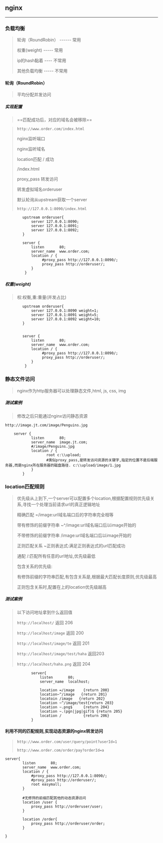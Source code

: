 ## nginx

----

### 负载均衡

> 轮询（RoundRobin）	------	常用
>
> 权重(weight)	-----	常用
>
> ip的hash黏着	----	不常用
>
> 其他负载均衡	-----	不常用

#### 轮询（RoundRobin）

> 平均分配并发访问

##### 实现配置

> ==匹配成功后，对应的域名会被移除==

> `http://www.order.com/index.html`
>
> nginx监听端口
>
> nginx监听域名
>
> location匹配 / 成功
>
> /index.html
>
> proxy_pass 转发访问
>
> 转发虚拟域名orderuser
>
> 默认轮询从upstream获取一个server
>
> `http://127.0.0.1:8090/index.html`

```properties
		upstream orderuser{
			server 127.0.0.1:8090;
			server 127.0.0.1:8091;
			server 127.0.0.1:8092;
		}
		
		server {
		    listen       80;
		    server_name  www.order.com;
		    location / {
		   		 #proxy_pass http://127.0.0.1:8090/;
		         proxy_pass http://orderuser/;
			}
		 }

```



##### 权重(weight)

> 权:权衡,重:重量(并发占比)

```properties
		upstream orderuser{
			server 127.0.0.1:8090 weight=1;
			server 127.0.0.1:8091 weight=5;
			server 127.0.0.1:8092 weight=10;
		}

		
		server {
		    listen       80;
		    server_name  www.order.com;
		    location / {
		   		 #proxy_pass http://127.0.0.1:8090/;
		         proxy_pass http://orderuser/;
			}
		 }
```





### 静态文件访问

> nginx作为http服务器可以处理静态文件,html, js, css, img



##### 测试案例

> 修改之后只能通过nginx访问静态资源

`http://image.jt.com/image/Penguins.jpg`

```properties
	server {
			listen       80;
			server_name  image.jt.com;
			#/image/Penguins.jpg
			location / {
			       root c:\\upload; 	
			       #类似proxy_pass,是转发访问资源的关键字,指定的位置不是后端服务器,而是nginx所在服务器的磁盘路径. c:\\upload/image/1.jpg
			}
		}

```



### location匹配规则

> 优先级从上到下,一个server可以配置多个location,根据配置规则优先级关系,寻找一个处理当前请求url的真正逻辑地址
>
>  
>
> 精确匹配 =/image:url域名端口后的字符串完全相等
>
> 带有修饰的前缀字符串 ~^/image:url域名端口后以image开始的
>
> 不带修饰的前缀字符串 /image:url域名端口后以image开始的
>
> 正则匹配关系 ~正则表达式:满足正则表达式的url匹配成功
>
> 通配 /:匹配所有任意的url地址,优先级最低
>
>  
>
> 包含关系的优先级:
>
> 有修饰前缀的字符串匹配,有包含关系是,根据最大匹配长度原则,优先级最高
>
> 正则包含关系时,配置在上的location优先级越高

##### 测试案例

> 以下访问地址拿到什么返回值
>
> `http://localhost/` 					返回 206
>
> `http://localhost/image` 			返回 200
>
> `http://localhost/image/te`		返回 201
>
> `http://localhost/image/test/haha` 	返回203
>
> `http://localhost/haha.png` 		返回 204

```properties
			server{
				listen       80;
				server_name  localhost;
				
				location =/image    {return 200}
				location~^/image   {return 201}
				locatoin /image   {return 202}
				location ~^/image/test{return 203}
				location ~.png$     {return 204}
				location ~.(pgn|jpg|gif)$ {return 205}
				location /          {return 206}
			}

```



#### 利用不同的匹配规则,实现动态资源的nginx转发访问

> `http://www.order.com/user/query/point?userId=1`
>
> `http://www.order.com/order/pay?orderId=a`

```properties
server{
		listen       80;
	    server_name  www.order.com;
	    location / {
	        #proxy_pass http://127.0.0.1:8090/;
	        #proxy_pass http://orderuser/;
	        root easymall;
		}
		
		#无修饰的前缀匹配其他的动态资源访问
		location /user {
			proxy_pass http://orderuser/user;
		}
		
		location /order{
			proxy_pass http://orderuser/order;
		}

}

```

